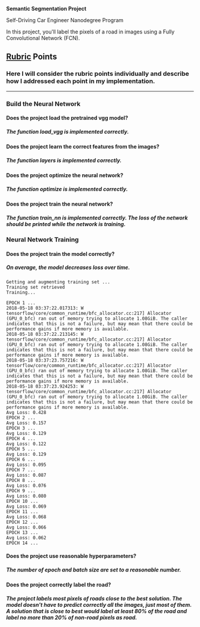 **Semantic Segmentation Project**


Self-Driving Car Engineer Nanodegree Program

In this project, you'll label the pixels of a road in images using a Fully Convolutional Network (FCN).


## [Rubric](https://review.udacity.com/#!/rubrics/989/view) Points
### Here I will consider the rubric points individually and describe how I addressed each point in my implementation.  

---

### Build the Neural Network
#### Does the project load the pretrained vgg model?
##### The function load_vgg is implemented correctly.

#### Does the project learn the correct features from the images?
##### The function layers is implemented correctly.

#### Does the project optimize the neural network?
##### The function optimize is implemented correctly.

#### Does the project train the neural network?
##### The function train_nn is implemented correctly. The loss of the network should be printed while the network is training.

### Neural Network Training

#### Does the project train the model correctly?
##### On average, the model decreases loss over time.

```
Getting and augmenting training set ...
Training set retrieved
Training...

EPOCH 1 ...
2018-05-18 03:37:22.017313: W tensorflow/core/common_runtime/bfc_allocator.cc:217] Allocator (GPU_0_bfc) ran out of memory trying to allocate 1.08GiB. The caller indicates that this is not a failure, but may mean that there could be performance gains if more memory is available.
2018-05-18 03:37:22.213145: W tensorflow/core/common_runtime/bfc_allocator.cc:217] Allocator (GPU_0_bfc) ran out of memory trying to allocate 1.08GiB. The caller indicates that this is not a failure, but may mean that there could be performance gains if more memory is available.
2018-05-18 03:37:23.757216: W tensorflow/core/common_runtime/bfc_allocator.cc:217] Allocator (GPU_0_bfc) ran out of memory trying to allocate 1.08GiB. The caller indicates that this is not a failure, but may mean that there could be performance gains if more memory is available.
2018-05-18 03:37:23.924253: W tensorflow/core/common_runtime/bfc_allocator.cc:217] Allocator (GPU_0_bfc) ran out of memory trying to allocate 1.08GiB. The caller indicates that this is not a failure, but may mean that there could be performance gains if more memory is available.
Avg Loss: 0.428
EPOCH 2 ...
Avg Loss: 0.157
EPOCH 3 ...
Avg Loss: 0.129
EPOCH 4 ...
Avg Loss: 0.122
EPOCH 5 ...
Avg Loss: 0.129
EPOCH 6 ...
Avg Loss: 0.095
EPOCH 7 ...
Avg Loss: 0.087
EPOCH 8 ...
Avg Loss: 0.076
EPOCH 9 ...
Avg Loss: 0.080
EPOCH 10 ...
Avg Loss: 0.069
EPOCH 11 ...
Avg Loss: 0.068
EPOCH 12 ...
Avg Loss: 0.066
EPOCH 13 ...
Avg Loss: 0.062
EPOCH 14 ...

```

#### Does the project use reasonable hyperparameters?
##### The number of epoch and batch size are set to a reasonable number.

#### Does the project correctly label the road?
##### The project labels most pixels of roads close to the best solution. The model doesn't have to predict correctly all the images, just most of them. A solution that is close to best would label at least 80% of the road and label no more than 20% of non-road pixels as road.


